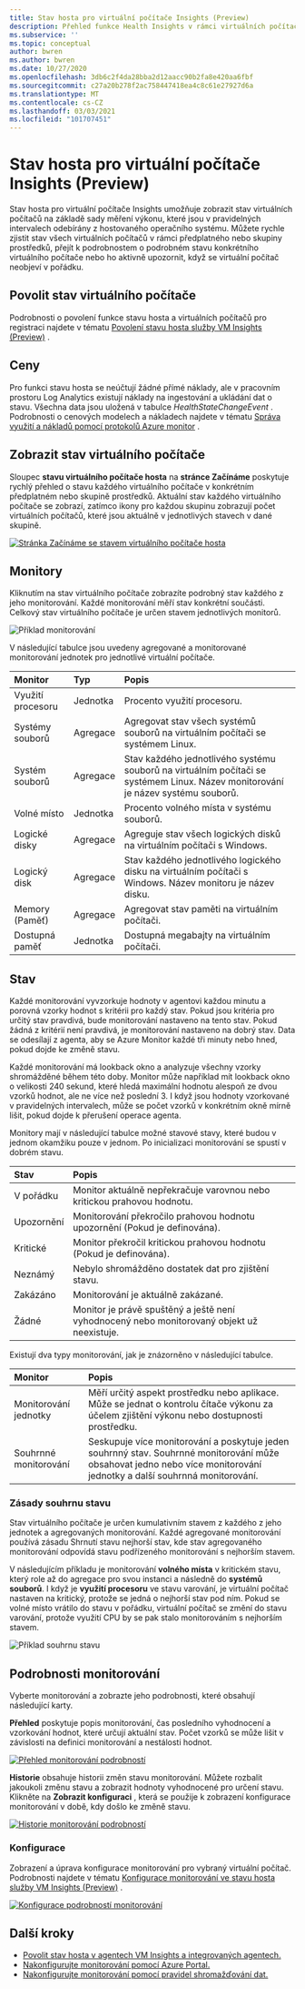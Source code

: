 ```yaml
---
title: Stav hosta pro virtuální počítače Insights (Preview)
description: Přehled funkce Health Insights v rámci virtuálních počítačů, včetně toho, jak můžete zobrazit stav virtuálních počítačů a přijímat výstrahy, když se virtuální počítač stává stavem není v pořádku.
ms.subservice: ''
ms.topic: conceptual
author: bwren
ms.author: bwren
ms.date: 10/27/2020
ms.openlocfilehash: 3db6c2f4da28bba2d12aacc90b2fa8e420aa6fbf
ms.sourcegitcommit: c27a20b278f2ac758447418ea4c8c61e27927d6a
ms.translationtype: MT
ms.contentlocale: cs-CZ
ms.lasthandoff: 03/03/2021
ms.locfileid: "101707451"
---
```

# <a name="vm-insights-guest-health-preview"></a>Stav hosta pro virtuální počítače Insights (Preview)
Stav hosta pro virtuální počítače Insights umožňuje zobrazit stav virtuálních počítačů na základě sady měření výkonu, které jsou v pravidelných intervalech odebírány z hostovaného operačního systému. Můžete rychle zjistit stav všech virtuálních počítačů v rámci předplatného nebo skupiny prostředků, přejít k podrobnostem o podrobném stavu konkrétního virtuálního počítače nebo ho aktivně upozornit, když se virtuální počítač neobjeví v pořádku. 

## <a name="enable-virtual-machine-health"></a>Povolit stav virtuálního počítače
Podrobnosti o povolení funkce stavu hosta a virtuálních počítačů pro registraci najdete v tématu [Povolení stavu hosta služby VM Insights (Preview)](vminsights-health-enable.md) .

## <a name="pricing"></a>Ceny
Pro funkci stavu hosta se neúčtují žádné přímé náklady, ale v pracovním prostoru Log Analytics existují náklady na ingestování a ukládání dat o stavu. Všechna data jsou uložená v tabulce *HealthStateChangeEvent* . Podrobnosti o cenových modelech a nákladech najdete v tématu [Správa využití a nákladů pomocí protokolů Azure monitor](../logs/manage-cost-storage.md) .

## <a name="view-virtual-machine-health"></a>Zobrazit stav virtuálního počítače
Sloupec **stavu virtuálního počítače hosta** na **stránce Začínáme** poskytuje rychlý přehled o stavu každého virtuálního počítače v konkrétním předplatném nebo skupině prostředků. Aktuální stav každého virtuálního počítače se zobrazí, zatímco ikony pro každou skupinu zobrazují počet virtuálních počítačů, které jsou aktuálně v jednotlivých stavech v dané skupině.

[![Stránka Začínáme se stavem virtuálního počítače hosta](media/vminsights-health-overview/get-started-page.png)](media/vminsights-health-overview/get-started-page.png#lightbox)


## <a name="monitors"></a>Monitory
Kliknutím na stav virtuálního počítače zobrazíte podrobný stav každého z jeho monitorování. Každé monitorování měří stav konkrétní součásti. Celkový stav virtuálního počítače je určen stavem jednotlivých monitorů. 

![Příklad monitorování](media/vminsights-health-overview/monitors.png)

V následující tabulce jsou uvedeny agregované a monitorované monitorování jednotek pro jednotlivé virtuální počítače. 

| Monitor | Typ | Popis |
|:---|:---|:---|
| Využití procesoru | Jednotka | Procento využití procesoru. |
| Systémy souborů | Agregace | Agregovat stav všech systémů souborů na virtuálním počítači se systémem Linux. |
| Systém souborů  | Agregace | Stav každého jednotlivého systému souborů na virtuálním počítači se systémem Linux. Název monitorování je název systému souborů. |
| Volné místo | Jednotka | Procento volného místa v systému souborů. |
| Logické disky | Agregace | Agreguje stav všech logických disků na virtuálním počítači s Windows. |
| Logický disk  | Agregace | Stav každého jednotlivého logického disku na virtuálním počítači s Windows. Název monitoru je název disku. |
| Memory (Paměť) | Agregace | Agregovat stav paměti na virtuálním počítači. |
| Dostupná paměť | Jednotka | Dostupná megabajty na virtuálním počítači. |

## <a name="health-states"></a>Stav
Každé monitorování vyvzorkuje hodnoty v agentovi každou minutu a porovná vzorky hodnot s kritérii pro každý stav. Pokud jsou kritéria pro určitý stav pravdivá, bude monitorování nastaveno na tento stav. Pokud žádná z kritérií není pravdivá, je monitorování nastaveno na dobrý stav. Data se odesílají z agenta, aby se Azure Monitor každé tři minuty nebo hned, pokud dojde ke změně stavu.

Každé monitorování má lookback okno a analyzuje všechny vzorky shromážděné během této doby. Monitor může například mít lookback okno o velikosti 240 sekund, které hledá maximální hodnotu alespoň ze dvou vzorků hodnot, ale ne více než poslední 3. I když jsou hodnoty vzorkované v pravidelných intervalech, může se počet vzorků v konkrétním okně mírně lišit, pokud dojde k přerušení operace agenta.

Monitory mají v následující tabulce možné stavové stavy, které budou v jednom okamžiku pouze v jednom. Po inicializaci monitorování se spustí v dobrém stavu.

| Stav | Popis |
|:---|:---|
| V pořádku  | Monitor aktuálně nepřekračuje varovnou nebo kritickou prahovou hodnotu. |
| Upozornění  | Monitorování překročilo prahovou hodnotu upozornění (Pokud je definována). |
| Kritické | Monitor překročil kritickou prahovou hodnotu (Pokud je definována). |
| Neznámý  | Nebylo shromážděno dostatek dat pro zjištění stavu. |
| Zakázáno | Monitorování je aktuálně zakázané. |
| Žádné     | Monitor je právě spuštěný a ještě není vyhodnocený nebo monitorovaný objekt už neexistuje. |



Existují dva typy monitorování, jak je znázorněno v následující tabulce.

| Monitor | Popis |
|:---|:---|
| Monitorování jednotky | Měří určitý aspekt prostředku nebo aplikace. Může se jednat o kontrolu čítače výkonu za účelem zjištění výkonu nebo dostupnosti prostředku. |
| Souhrnné monitorování | Seskupuje více monitorování a poskytuje jeden souhrnný stav. Souhrnné monitorování může obsahovat jedno nebo více monitorování jednotky a další souhrnná monitorování. |


  
### <a name="health-rollup-policy"></a>Zásady souhrnu stavu
Stav virtuálního počítače je určen kumulativním stavem z každého z jeho jednotek a agregovaných monitorování. Každé agregované monitorování používá zásadu Shrnutí stavu nejhorší stav, kde stav agregovaného monitorování odpovídá stavu podřízeného monitorování s nejhorším stavem.  

V následujícím příkladu je monitorování **volného místa** v kritickém stavu, který role až do agregace pro svou instanci a následně do **systémů souborů**. I když je **využití procesoru** ve stavu varování, je virtuální počítač nastaven na kritický, protože se jedná o nejhorší stav pod ním. Pokud se volné místo vrátilo do stavu v pořádku, virtuální počítač se změní do stavu varování, protože využití CPU by se pak stalo monitorováním s nejhorším stavem.

![Příklad souhrnu stavu](media/vminsights-health-overview/health-rollup-example.png)


## <a name="monitor-details"></a>Podrobnosti monitorování
Vyberte monitorování a zobrazte jeho podrobnosti, které obsahují následující karty.

**Přehled** poskytuje popis monitorování, čas posledního vyhodnocení a vzorkování hodnot, které určují aktuální stav. Počet vzorků se může lišit v závislosti na definici monitorování a nestálosti hodnot.

[![Přehled monitorování podrobností](media/vminsights-health-overview/monitor-details-overview.png)](media/vminsights-health-overview/monitor-details-overview.png#lightbox)

**Historie** obsahuje historii změn stavu monitorování. Můžete rozbalit jakoukoli změnu stavu a zobrazit hodnoty vyhodnocené pro určení stavu. Klikněte na **Zobrazit konfiguraci** , která se použije k zobrazení konfigurace monitorování v době, kdy došlo ke změně stavu.



[![Historie monitorování podrobností](media/vminsights-health-overview/monitor-details-history.png)](media/vminsights-health-overview/monitor-details-history.png#lightbox)

### <a name="configuration"></a>Konfigurace
Zobrazení a úprava konfigurace monitorování pro vybraný virtuální počítač. Podrobnosti najdete v tématu [Konfigurace monitorování ve stavu hosta služby VM Insights (Preview)](vminsights-health-enable.md) .

[![Konfigurace podrobností monitorování](media/vminsights-health-overview/monitor-details-configuration.png)](media/vminsights-health-overview/monitor-details-configuration.png#lightbox)




## <a name="next-steps"></a>Další kroky

- [Povolit stav hosta v agentech VM Insights a integrovaných agentech.](vminsights-health-enable.md)
- [Nakonfigurujte monitorování pomocí Azure Portal.](vminsights-health-configure.md)
- [Nakonfigurujte monitorování pomocí pravidel shromažďování dat.](vminsights-health-configure-dcr.md)
